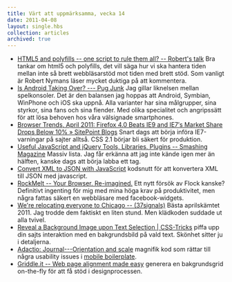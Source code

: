 ```yaml
---
title: Värt att uppmärksamma, vecka 14
date: 2011-04-08
layout: single.hbs
collection: articles
archived: true
---
```

-   [HTML5 and polyfills -- one script to rule them all? -- Robert's
    talk](http://robertnyman.com/2011/04/07/html5-and-polyfills-one-script-to-rule-them-all/)
    Bra tankar om html5 och polyfills, det vill säga hur vi ska hantera
    tiden mellan inte så brett webbläsarstöd mot tiden med brett stöd.
    Som vanligt är Robert Nymans läser mycket duktiga på att kommentera.
-   [Is Android Taking Over? --- Pug
    Junk](http://pugjunk.com/is-android-taking-over/) Jag gillar
    liknelsen mellan spelkonsoler. Det är den balansen jag hoppas att
    Android, Symbian, WinPhone och iOS ska uppnå. Alla varianter har
    sina målgrupper, sina styrkor, sina fans och sina fiender. Med olika
    specialitet och angripssätt för att lösa behoven hos våra välsignade
    smartphones.
-   [Browser Trends, April 2011: Firefox 4.0 Beats IE9 and IE7′s Market
    Share Drops Below 10% » SitePoint
    Blogs](http://blogs.sitepoint.com/firefox-4-beats-ie9-and-ie7-drops-below-10-percent/)
    Snart dags att börja införa IE7-varningar på sajter alltså. CSS 2.1
    börjar bli säkert för produktion.
-   [Useful JavaScript and jQuery Tools, Libraries, Plugins -- Smashing
    Magazine](http://www.smashingmagazine.com/2011/04/07/useful-javascript-and-jquery-tools-libraries-plugins/)
    Massiv lista. Jag får erkänna att jag inte kände igen mer än
    hälften, kanske dags att börja labba ett tag.
-   [Convert XML to JSON with
    JavaScript](http://davidwalsh.name/convert-xml-json) kodsnutt för
    att konvertera XML till JSON med javascript.
-   [RockMelt -- Your Browser. Re-imagined.](http://www.rockmelt.com/)
    Ett nytt försök av Flock kanske? Definitivt ingenting för mig med
    mina höga krav på produktivitet, men några fattas säkert en
    webbläsare med facebook-widgets.
-   [We're relocating everyone to Chicago --
    (37signals)](http://37signals.com/svn/posts/2838-were-relocating-everyone-to-chicago)
    Bästa aprilskämtet 2011. Jag trodde dem faktiskt en liten stund. Men
    klädkoden suddade ut alla tvivel.
-   [Reveal a Background Image upon Text Selection \|
    CSS-Tricks](http://css-tricks.com/reveal-a-background-image-upon-text-selection/)
    piffa upp din sajts interaktion med en bakgrundsbild på vald text.
    Skönhet sitter ju i detaljerna.
-   [Adactio: Journal---Orientation and
    scale](http://adactio.com/journal/4470/) magnifik kod som rättar
    till några usability issues i [mobile
    boilerplate](http://mobileboilerplate).
-   [Griddle.it -- Web page alignment made easy](http://griddle.it/)
    generera en bakgrundsgrid on-the-fly för att få stöd i
    designprocessen.